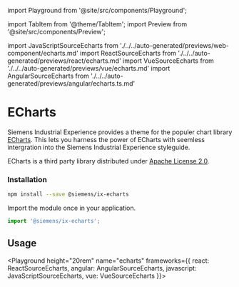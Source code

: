 import Playground from '@site/src/components/Playground';

import TabItem from '@theme/TabItem';
import Preview from '@site/src/components/Preview';

import JavaScriptSourceEcharts from './../../auto-generated/previews/web-component/echarts.md'
import ReactSourceEcharts from './../../auto-generated/previews/react/echarts.md'
import VueSourceEcharts from './../../auto-generated/previews/vue/echarts.md'
import AngularSourceEcharts from './../../auto-generated/previews/angular/echarts.ts.md'

# ECharts

Siemens Industrial Experience provides a theme for the populer chart library [ECharts](https://echarts.apache.org/handbook/en/get-started).
This lets you harness the power of ECharts with seemless intergration into the Siemens Industrial Experience styleguide.

<div className="siemens-brand-section">

ECharts is a third party library distributed under [Apache License 2.0](https://www.apache.org/licenses).

</div>

### Installation

```sh
npm install --save @siemens/ix-echarts
```

Import the module once in your application.

```typescript
import '@siemens/ix-echarts';
```

## Usage

<Playground
height="20rem"
name="echarts"
frameworks={{
  react: ReactSourceEcharts,
  angular: AngularSourceEcharts,
  javascript: JavaScriptSourceEcharts,
  vue: VueSourceEcharts
}}>
</Playground>
